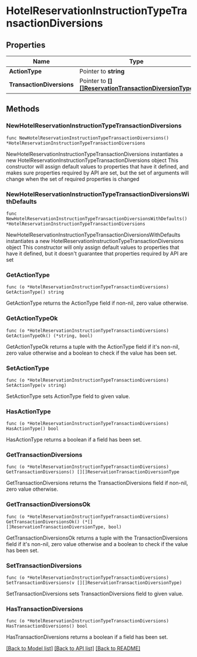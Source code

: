 # HotelReservationInstructionTypeTransactionDiversions

## Properties

Name | Type | Description | Notes
------------ | ------------- | ------------- | -------------
**ActionType** | Pointer to **string** |  | [optional] 
**TransactionDiversions** | Pointer to [**[][]ReservationTransactionDiversionType**]([]ReservationTransactionDiversionType.md) |  | [optional] 

## Methods

### NewHotelReservationInstructionTypeTransactionDiversions

`func NewHotelReservationInstructionTypeTransactionDiversions() *HotelReservationInstructionTypeTransactionDiversions`

NewHotelReservationInstructionTypeTransactionDiversions instantiates a new HotelReservationInstructionTypeTransactionDiversions object
This constructor will assign default values to properties that have it defined,
and makes sure properties required by API are set, but the set of arguments
will change when the set of required properties is changed

### NewHotelReservationInstructionTypeTransactionDiversionsWithDefaults

`func NewHotelReservationInstructionTypeTransactionDiversionsWithDefaults() *HotelReservationInstructionTypeTransactionDiversions`

NewHotelReservationInstructionTypeTransactionDiversionsWithDefaults instantiates a new HotelReservationInstructionTypeTransactionDiversions object
This constructor will only assign default values to properties that have it defined,
but it doesn't guarantee that properties required by API are set

### GetActionType

`func (o *HotelReservationInstructionTypeTransactionDiversions) GetActionType() string`

GetActionType returns the ActionType field if non-nil, zero value otherwise.

### GetActionTypeOk

`func (o *HotelReservationInstructionTypeTransactionDiversions) GetActionTypeOk() (*string, bool)`

GetActionTypeOk returns a tuple with the ActionType field if it's non-nil, zero value otherwise
and a boolean to check if the value has been set.

### SetActionType

`func (o *HotelReservationInstructionTypeTransactionDiversions) SetActionType(v string)`

SetActionType sets ActionType field to given value.

### HasActionType

`func (o *HotelReservationInstructionTypeTransactionDiversions) HasActionType() bool`

HasActionType returns a boolean if a field has been set.

### GetTransactionDiversions

`func (o *HotelReservationInstructionTypeTransactionDiversions) GetTransactionDiversions() [][]ReservationTransactionDiversionType`

GetTransactionDiversions returns the TransactionDiversions field if non-nil, zero value otherwise.

### GetTransactionDiversionsOk

`func (o *HotelReservationInstructionTypeTransactionDiversions) GetTransactionDiversionsOk() (*[][]ReservationTransactionDiversionType, bool)`

GetTransactionDiversionsOk returns a tuple with the TransactionDiversions field if it's non-nil, zero value otherwise
and a boolean to check if the value has been set.

### SetTransactionDiversions

`func (o *HotelReservationInstructionTypeTransactionDiversions) SetTransactionDiversions(v [][]ReservationTransactionDiversionType)`

SetTransactionDiversions sets TransactionDiversions field to given value.

### HasTransactionDiversions

`func (o *HotelReservationInstructionTypeTransactionDiversions) HasTransactionDiversions() bool`

HasTransactionDiversions returns a boolean if a field has been set.


[[Back to Model list]](../README.md#documentation-for-models) [[Back to API list]](../README.md#documentation-for-api-endpoints) [[Back to README]](../README.md)


